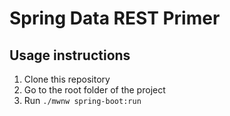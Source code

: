# Spring Data REST Primer

## Usage instructions 

1. Clone this repository
2. Go to the root folder of the project
3. Run `./mwnw spring-boot:run`